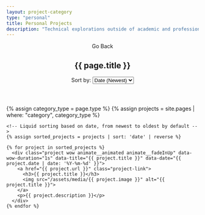 ```yaml
---
layout: project-category
type: "personal"
title: Personal Projects
description: "Technical explorations outside of academic and professional work."
---
```


<header>
  <div class="container">
    <div class="go-back" onclick="goBack()">Go Back</div>
    <h2>{{ page.title }}</h2>
    <div class="sort-container">
      <label for="sortDropdown">Sort by:</label>
      <select id="sortDropdown" onchange="sortProjects()">
        <option value="date-newest">Date (Newest)</option>
        <option value="date-oldest">Date (Oldest)</option>
        <option value="name-first">Name (A-Z)</option>
        <option value="name-last">Name (Z-A)</option>
      </select>
    </div>
  </div>
</header>

<div class="container">
  <section id="projects">
    {% assign category_type = page.type %}
    {% assign projects = site.pages | where: "category", category_type %}

    <!-- Liquid sorting based on date, from newest to oldest by default -->
    {% assign sorted_projects = projects | sort: 'date' | reverse %}

    {% for project in sorted_projects %}
      <div class="project wow animate__animated animate__fadeInUp" data-wow-duration="1s" data-title="{{ project.title }}" data-date="{{ project.date | date: '%Y-%m-%d' }}">
        <a href="{{ project.url }}" class="project-link">
          <h3>{{ project.title }}</h3>
          <img src="/assets/media/{{ project.image }}" alt="{{ project.title }}">
        </a>
        <p>{{ project.description }}</p>
      </div>
    {% endfor %}
  </section>
</div>
